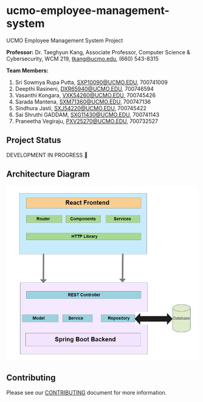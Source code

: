 # ucmo-employee-management-system
UCMO Employee Management System Project

**Professor:**
Dr. Taeghyun Kang,
Associate Professor,
Computer Science & Cybersecurity,
WCM 219,
tkang@ucmo.edu,
(660) 543-8315

**Team Members:**
1. Sri Sowmya Rupa Putta, SXP10090@UCMO.EDU, 700741009
2. Deepthi Rasineni, DXR65940@UCMO.EDU, 700746594
3. Vasanthi Kongara, VXK54260@UCMO.EDU, 700745426
4. Sarada Mantena, SXM71360@UCMO.EDU, 700747136
5. Sindhura Jasti, SXJ54220@UCMO.EDU, 700745422
6. Sai Shruthi GADDAM, SXG11430@UCMO.EDU, 700741143
7. Praneetha Vegiraju, PXV25270@UCMO.EDU, 700732527

## Project Status
DEVELOPMENT IN PROGRESS :construction:

## Architecture Diagram
![architecture-diagram.png](images%2Farchitecture-diagram.png)

## Contributing

Please see our [CONTRIBUTING](CONTRIBUTING.md) document for more information.

